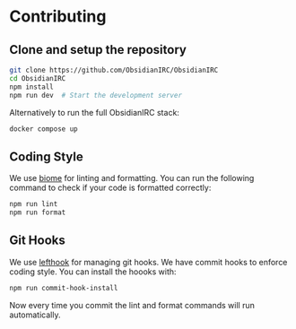 # Contributing

## Clone and setup the repository
```sh
git clone https://github.com/ObsidianIRC/ObsidianIRC
cd ObsidianIRC
npm install
npm run dev  # Start the development server
```

Alternatively to run the full ObsidianIRC stack:
```sh
docker compose up
```

## Coding Style
We use [biome](https://biomejs.dev/guides/editors/first-party-extensions/) for linting and formatting.
You can run the following command to check if your code is formatted correctly:
```sh
npm run lint
npm run format
```

## Git Hooks
We use [lefthook](https://github.com/evilmartians/lefthook) for managing git hooks.
We have commit hooks to enforce coding style. You can install the hoooks with:
```sh
npm run commit-hook-install
```

Now every time you commit the lint and format commands will run automatically.
